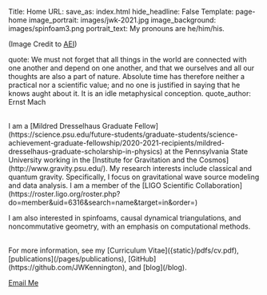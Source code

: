 Title: Home
URL:
save_as: index.html
hide_headline: False
Template: page-home
image_portrait: images/jwk-2021.jpg
image_background: images/spinfoam3.png
portrait_text: My pronouns are he/him/his.<br><p class="home-image-credit">(Image Credit to <a class="home-image-credit" href="https://www.elisascience.org/multimedia/image/image-quantum-spin-foam">AEI</a>)</p>
quote: We must not forget that all things in the world are connected with one another and depend on one another, and that we ourselves and all our thoughts are also a part of nature. Absolute time has therefore neither a practical nor a scientific value; and no one is justified in saying that he knows aught about it. It is an idle metaphysical conception.
quote_author: Ernst Mach 


<br>
I am a [Mildred Dresselhaus Graduate Fellow](https://science.psu.edu/future-students/graduate-students/science-achievement-graduate-fellowship/2020-2021-recipients/mildred-dresselhaus-graduate-scholarship-in-physics) 
at the Pennsylvania State University working in the [Institute for Gravitation and the Cosmos](http://www.gravity.psu.edu/). My research interests include classical and
quantum gravity. Specifically, I focus on gravitational wave source modeling and data analysis. I am a member of the 
[LIGO Scientific Collaboration](https://roster.ligo.org/roster.php?do=member&uid=6316&search=name&target=in&order=) 

I am also interested in spinfoams, causal dynamical triangulations, and noncommutative geometry, with an emphasis on computational methods.

<br>
For more information, see my [Curriculum Vitae]({static}/pdfs/cv.pdf), [publications](/pages/publications), [GitHub](https://github.com/JWKennington), and [blog](/blog).  
<br>

[Email Me](mailto:jwkennington@psu.edu) 
<br>